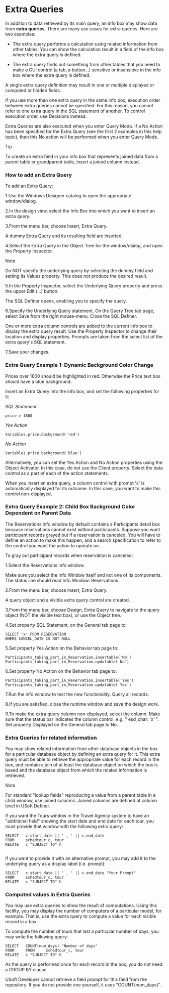 # Extra Queries

In addition to data retrieved by its main query, an info box may show data from **extra queries**. There are many use cases for extra queries. Here are two examples:

- The extra query performs a calculation using related information from other tables. You can show the calculation result in a field of the info box where the extra query is defined.

- The extra query finds out something from other tables that you need to make a GUI control (a tab, a button...) sensitive or insensitive in the info box where the extra query is defined.

A single extra query definition may result in one or multiple displayed or computed or hidden fields.

If you use more than one extra query in the same info box, execution order between extra queries cannot be specified. For this reason, you cannot refer to one extra query in the SQL statement of another. To control execution order, use Decisions instead.

Extra Queries are also executed when you enter Query Mode. If a No Action has been specified for the Extra Query (see the first 2 examples in this help topic), then this No action will be performed when you enter Query Mode.

> [!TIP]
> To create an extra field in your info box that represents joined data from a parent table or grandparent table, insert a joined column instead.

### How to add an Extra Query

To add an Extra Query:

1.Use the Windows Designer catalog to open the appropriate window/dialog.

2.In the design view, select the Info Box into which you want to insert an extra query.

3.From the menu bar, choose Insert, Extra Query.

A dummy Extra Query and its resulting field are inserted.

4.Select the Extra Query in the Object Tree for the window/dialog, and open the Property Inspector.

> [!NOTE]
> Do NOT specify the underlying query by selecting the dummy field and setting its Values property. This does not produce the desired result.

5.In the Property Inspector, select the Underlying Query property and press the upper Edit (...) button.

The SQL Definer opens, enabling you to specify the query.

6.Specify the Underlying Query statement. On the Query Tree tab page, select Save from the right mouse-menu. Close the SQL Definer.

One or more extra column controls are added to the current info box to display the extra query result. Use the Property Inspector to change their location and display properties. Prompts are taken from the select list of the extra query's SQL statement.

7.Save your changes.

### Extra Query Example 1: Dynamic Background Color Change

Prices over 1600 should be highlighted in red. Otherwise the Price text box should have a blue background.

Insert an Extra Query into the info box, and set the following properties for it:

*SQL Statement*

```
price > 1600
```

*Yes Action*

```
Variables.price.background('red')
```

*No Action*

```
Variables.price.background('blue')
```

Alternatively, you can set the Yes Action and No Action properties using the Object Activator. In this case, do not use the Client property. Select the data control as a part of each of the action statements.

When you insert an extra query, a column control with prompt 'x' is automatically displayed for its outcome. In this case, you want to make this control non-displayed.

### Extra Query Example 2: Child Box Background Color Dependent on Parent Data

The Reservations info window by default contains a Participants detail box because reservations cannot exist without participants. Suppose you want participant records grayed out if a reservation is canceled. You will have to define an action to make this happen, and a search specification to refer to the control you want the action to operate on.

To gray out participant records when reservation is canceled:

1.Select the Reservations info window.

Make sure you select the Info Window itself and not one of its components. The status line should read Info Window: Reservations.

2.From the menu bar, choose Insert, Extra Query.

A query object and a visible extra query control are created.

3.From the menu bar, choose Design, Extra Query to navigate to the query object (NOT the visible text box), or use the Object tree.

4.Set property SQL Statement, on the General tab page to:

```
SELECT 'x' FROM RESERVATION
WHERE CANCEL_DATE IS NOT NULL

```

5.Set property Yes Action on the Behavior tab page to:

```
Participants_taking_part_in_Reservation.insertable('No')
Participants_taking_part_in_Reservation.updatable('No')

```

6.Set property No Action on the Behavior tab page to:

```
Participants_taking_part_in_Reservation.insertable('Yes')
Participants_taking_part_in_Reservation.updatable('Yes')

```

7.Run the info window to test the new functionality. Query all records.

8.If you are satisfied, close the runtime window and save the design work.

9.To make the extra query column non-displayed, select the column. Make sure that the status bar indicates the column control, e.g. " esd_char: 'x' ". Set property Displayed on the General tab page to No.

### Extra Queries for related information

You may show related information from other database objects in the box for a particular database object by defining an extra query for it. This extra query must be able to retrieve the appropriate value for each record in the box, and contain a join of at least the database object on which the box is based and the database object from which the related information is retrieved.

> [!NOTE]
> For standard "lookup fields" reproducing a value from a parent table in a child window, use joined columns. Joined columns are defined at column level in USoft Definer.

If you want the Tours window in the Travel Agency system to have an "additional field" showing the start date and end date for each tour, you must provide that window with the following extra query:

```
SELECT   c.start_date || ' , ' || c.end_date
FROM     schedtour_c, tour
RELATE   c "SUBJECT TO" h


```

If you want to provide it with an alternative prompt, you may add it to the underlying query as a display label (i.e. prompt):

```
SELECT   c.start_date || ' , ' || c.end_date "Your Prompt"
FROM     schedtour_c, tour
RELATE   c "SUBJECT TO" h

```

### Computed values in Extra Queries

You may use extra queries to show the result of computations. Using this facility, you may display the number of computers of a particular model, for example. That is, use the extra query to compute a value for each visible record in a box.

To compute the number of tours that last a particular number of days, you may write the following query:

```
SELECT   COUNT(num_days) "Number of days"
FROM     FROM     schedtour_c, tour
RELATE   c "SUBJECT TO" h

```

As the query is performed once for each record in the box, you do not need a GROUP BY clause.

USoft Developer cannot retrieve a field prompt for this field from the repository. If you do not provide one yourself, it uses "COUNT(num_days)".